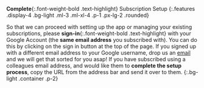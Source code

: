 __Complete__{:.font-weight-bold .text-highlight} Subscription Setup
{:.features .display-4 .bg-light .ml-3 .ml-xl-4 .p-1 .px-lg-2 .rounded}

So that we can proceed with setting up the app or managing your existing subscriptions, please __sign-in__{:.font-weight-bold .text-highlight} with your Google Account (the __same email address__ you subscribed with). You can do this by clicking on the sign in button at the top of the page. If you signed up with a different email address to your Google username, drop us an [email](help@scantly.app) and we will get that sorted for you asap! If you have subscribed using a colleagues email address, and would like them to __complete the setup process__, copy the URL from the address bar and send it over to them.
{:.bg-light .container .p-2}